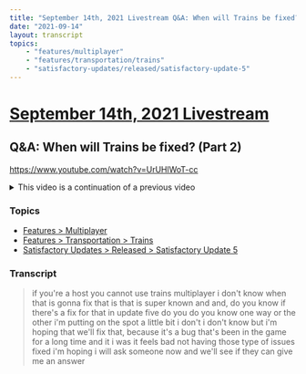 ```yaml
---
title: "September 14th, 2021 Livestream Q&A: When will Trains be fixed? (Part 2)"
date: "2021-09-14"
layout: transcript
topics:
    - "features/multiplayer"
    - "features/transportation/trains"
    - "satisfactory-updates/released/satisfactory-update-5"
---
```

# [September 14th, 2021 Livestream](../2021-09-14.md)
## Q&A: When will Trains be fixed? (Part 2)
https://www.youtube.com/watch?v=UrUHlWoT-cc
<details>
<summary>This video is a continuation of a previous video</summary>

* [September 14th, 2021 Livestream Q&A: When will Trains be fixed? (Part 1)](./yt-AsHymUPXtrU.md) [https://www.youtube.com/watch?v=AsHymUPXtrU](https://www.youtube.com/watch?v=AsHymUPXtrU)
* [September 14th, 2021 Livestream Q&A: When will Trains be fixed? (Part 3)](./yt-_n-R6qpB1FU.md) [https://www.youtube.com/watch?v=_n-R6qpB1FU](https://www.youtube.com/watch?v=_n-R6qpB1FU)
</details>


### Topics
* [Features > Multiplayer](../topics/features/multiplayer.md)
* [Features > Transportation > Trains](../topics/features/transportation/trains.md)
* [Satisfactory Updates > Released > Satisfactory Update 5](../topics/satisfactory-updates/released/satisfactory-update-5.md)

### Transcript

> if you're a host you cannot use trains multiplayer i don't know when that is gonna fix that is that is super known and and, do you know if there's a fix for that in update five do you do you know one way or the other i'm putting on the spot a little bit i don't i don't know but i'm hoping that we'll fix that, because it's a bug that's been in the game for a long time and it i was it feels bad not having those type of issues fixed i'm hoping i will ask someone now and we'll see if they can give me an answer

